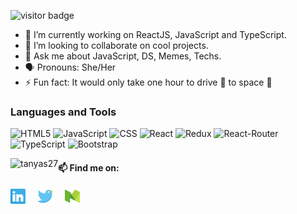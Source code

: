 
![visitor badge](https://visitor-badge.glitch.me/badge?page_id=tanyas27.visitor-badge&left_color=red&right_color=green) 

- 🔭 I’m currently working on ReactJS, JavaScript and TypeScript.
- 👯 I’m looking to collaborate on cool projects.
- 💬 Ask me about JavaScript, DS, Memes, Techs.
- :speaking_head: Pronouns: She/Her
- ⚡ Fun fact: It would only take one hour to drive :car: to space :milky_way:

### Languages and Tools

![HTML5](https://img.shields.io/badge/HTML5-E34F26?style=for-the-badge&logo=html5&logoColor=white)
![JavaScript](https://img.shields.io/badge/JavaScript-F7DF1E?style=for-the-badge&logo=javascript&logoColor=black)
![CSS](https://img.shields.io/badge/CSS-239120?&style=for-the-badge&logo=css3&logoColor=white)
![React](https://img.shields.io/badge/React-20232A?style=for-the-badge&logo=react&logoColor=61DAFB)
![Redux](https://img.shields.io/badge/Redux-593D88?style=for-the-badge&logo=redux&logoColor=white)
![React-Router](https://img.shields.io/badge/React_Router-CA4245?style=for-the-badge&logo=react-router&logoColor=white)
![TypeScript](https://img.shields.io/badge/TypeScript-007ACC?style=for-the-badge&logo=typescript&logoColor=white)
![Bootstrap](https://img.shields.io/badge/Bootstrap-563D7C?style=for-the-badge&logo=bootstrap&logoColor=white)

<img align="left" src="https://github-readme-stats.vercel.app/api/top-langs/?username=tanyas27&layout=compact&theme=solarized-light" alt="tanyas27" />

#### 📫 Find me on:
<div>
<a href="https://www.linkedin.com/in/tanyas27"><img src="https://github.com/tanyas27/tanyas27/blob/master/images/linkedin.png" alt="linkedin" /></a>
&nbsp; &nbsp; <a href="https://twitter.com/SinghCode"><img src="https://github.com/tanyas27/tanyas27/blob/master/images/twitter.png" alt="twitter" /></a>
&nbsp; &nbsp; <a href="http://tanyas27.medium.com"><img src="https://github.com/tanyas27/tanyas27/blob/master/images/medium.png" alt="blog"/></a>
</div> 
<!-- ![Tanya Singh github stats](https://github-readme-stats.vercel.app/api?username=tanyas27&show_icons=true&theme=solarized-light) -->
